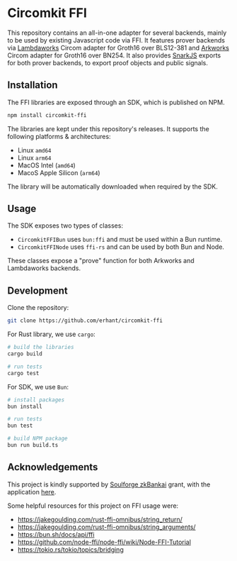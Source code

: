 # Circomkit FFI

This repository contains an all-in-one adapter for several backends, mainly to be used by existing Javascript code via FFI. It features prover backends via [Lambdaworks](https://github.com/lambdaclass/lambdaworks/tree/main/provers/groth16/circom-adapter) Circom adapter for Groth16 over BLS12-381 and [Arkworks](https://github.com/arkworks-rs/circom-compat) Circom adapter for Groth16 over BN254. It also provides [SnarkJS](https://github.com/iden3/snarkjs) exports for both prover backends, to export proof objects and public signals.

## Installation

The FFI libraries are exposed through an SDK, which is published on NPM.

```sh
npm install circomkit-ffi
```

The libraries are kept under this repository's releases. It supports the following platforms & architectures:

- Linux `amd64`
- Linux `arm64`
- MacOS Intel (`amd64`)
- MacoS Apple Silicon (`arm64`)

The library will be automatically downloaded when required by the SDK.

## Usage

The SDK exposes two types of classes:

- `CircomkitFFIBun` uses `bun:ffi` and must be used within a Bun runtime.
- `CircomkitFFINode` uses `ffi-rs` and can be used by both Bun and Node.

These classes expose a "prove" function for both Arkworks and Lambdaworks backends.

## Development

Clone the repository:

```sh
git clone https://github.com/erhant/circomkit-ffi
```

For Rust library, we use `cargo`:

```sh
# build the libraries
cargo build

# run tests
cargo test
```

For SDK, we use `Bun`:

```bash
# install packages
bun install

# run tests
bun test

# build NPM package
bun run build.ts
```

## Acknowledgements

This project is kindly supported by [Soulforge zkBankai](https://soulforge.zkbankai.com/) grant, with the application [here](https://github.com/zk-bankai/soulforge/blob/main/applications/circomkit-bunffi.md).

Some helpful resources for this project on FFI usage were:

- <https://jakegoulding.com/rust-ffi-omnibus/string_return/>
- <https://jakegoulding.com/rust-ffi-omnibus/string_arguments/>
- <https://bun.sh/docs/api/ffi>
- <https://github.com/node-ffi/node-ffi/wiki/Node-FFI-Tutorial>
- <https://tokio.rs/tokio/topics/bridging>
